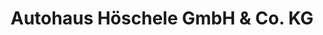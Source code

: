 ---
title: "Autohaus Höschele GmbH & Co. KG"
url: /gerlingen/autohaus-hoeschele-gmbh-und-co-kg/
shop: Autohaus
---